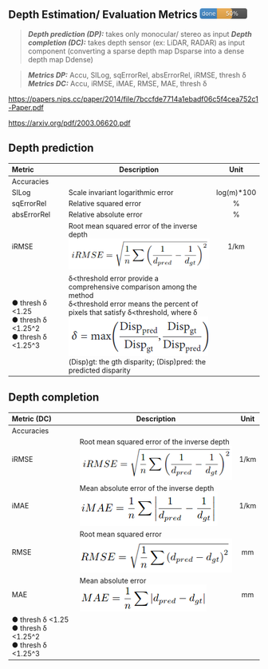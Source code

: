 <!-- CSS -->
<link rel="stylesheet" style="text/css" href="../styles.css">
<!--     -->

## Depth Estimation/ Evaluation Metrics <img src="../doc/50.png" width="95">

> **_Depth prediction (DP):_** takes only monocular/ stereo as input 
> **_Depth completion (DC):_** takes depth sensor (ex: LiDAR, RADAR) as input component (converting a sparse depth map Dsparse into a dense depth map Ddense)

> **_Metrics DP:_** Accu, SILog, sqErrorRel, absErrorRel, iRMSE, thresh δ  
> **_Metrics DC:_** Accu, iRMSE, iMAE, RMSE, MAE, thresh δ

https://papers.nips.cc/paper/2014/file/7bccfde7714a1ebadf06c5f4cea752c1-Paper.pdf 

https://arxiv.org/pdf/2003.06620.pdf

## Depth prediction

| Metric | Description | Unit |
| :-- | -- | :--: |
| Accuracies | | |
| SILog | Scale invariant logarithmic error | log(m)*100 |
| sqErrorRel | Relative squared error | % |
| absErrorRel | Relative absolute error | % |
| iRMSE | Root mean squared error of the inverse depth <br/>![](../doc/irmse.png) | 1/km |
| ● thresh δ <1.25 <br/> ● thresh δ <1.25^2 <br/> ● thresh δ <1.25^3 | δ<threshold error provide a comprehensive comparison among the method <br/> δ<threshold error means the percent of pixels that satisfy δ<threshold, where δ <br/> ![](../doc/dis_pixel_error.png) <br/> (Disp)gt: the gth disparity; (Disp)pred: the predicted disparity |


## Depth completion

| Metric (DC) | Description | Unit |
| :-- | -- | :--: |
| Accuracies | | |
| iRMSE |  Root mean squared error of the inverse depth <br/>![](../doc/irmse.png) | 1/km |
| iMAE | Mean absolute error of the inverse depth <br/>![](../doc/imae.png) | 1/km |
| RMSE | Root mean squared error <br/>![](../doc/rmse.png) | mm |
| MAE | Mean absolute error <br/>![](../doc/mae.png) | mm |
| ● thresh δ <1.25 <br/> ● thresh δ <1.25^2 <br/> ● thresh δ <1.25^3 |  |



